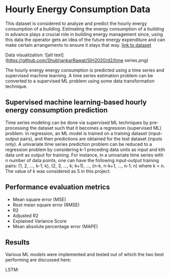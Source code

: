 # Hourly Energy Consumption Data

This dataset is considered to analyze and predict the hourly energy consumption of a building.
Estimating the energy consumption of a building in advance plays a crucial role in building energy management since, using this data the operator gets an idea of the future energy expenditure and can make certain arrangements to ensure it stays that way.
[link to dataset](https://www.kaggle.com/robikscube/hourly-energy-consumption)

Data visualization:
![alt text](https://github.com/ShubhankarRawat/SIH2020/d2/time series.png)

The hourly energy energy consumption is predicted using a time series and supervised machine learning. A time series estimation problem can be converted to a supervised ML problem using some data transformation technique.

## Supervised machine learning-based hourly energy consumption prediction
  Time series modeling can be done via supervised ML techniques by pre-processing the dataset such that it becomes a regression (supervised ML) problem. In regression, an ML model is trained on a training dataset (input-output pairs), and then predictions are obtained for the test dataset (inputs only). A univariate time series prediction problem can be reduced to a regression problem by considering k-1 preceding data units as input and kth data unit as output for training. For instance, in a univariate time series with n number of data points, one can have the following input-output training pairs: (1, 2, …, k-1; k), (2, 3, …, k; k+1), …, (n-k, n-k+1, …, n-1; n) where k < n. The value of k was considered as 5 in this project. 

## Performance evaluation metrics
* Mean square error (MSE)
* Root mean square error (RMSE)
* R2
* Adjusted R2
* Explained Variance Score
* Mean absolute percentage error (MAPE)

## Results
Various ML models were implemented and tested out of which the two best performing are discussed here:

LSTM:
